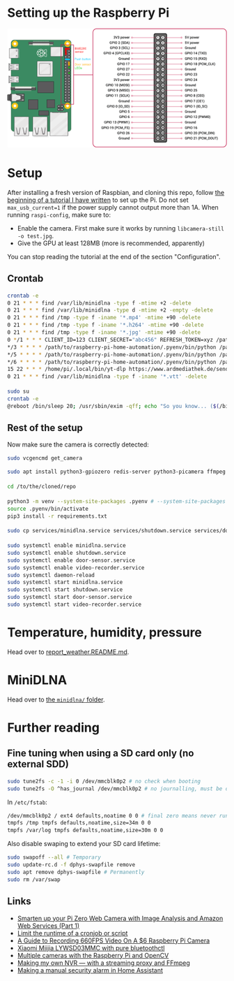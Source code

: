 # Setting up the Raspberry Pi

![GPIO pins](GPIO.png)

# Setup

After installing a fresh version of Raspbian, and cloning this repo, follow [the beginning of a tutorial I have written](https://romainpellerin.eu/raspberry-pi-the-ultimate-guide.html) to set up the Pi. Do not set `max_usb_current=1` if the power supply cannot output more than 1A. When running `raspi-config`, make sure to:

- Enable the camera. First make sure it works by running `libcamera-still -o test.jpg`.
- Give the GPU at least 128MB (more is recommended, apparently)

You can stop reading the tutorial at the end of the section "Configuration".

## Crontab

```bash
crontab -e
0 21 * * * find /var/lib/minidlna -type f -mtime +2 -delete
0 21 * * * find /var/lib/minidlna -type d -mtime +2 -empty -delete
0 21 * * * find /tmp -type f -iname '*.mp4' -mtime +90 -delete
0 21 * * * find /tmp -type f -iname '*.h264' -mtime +90 -delete
0 21 * * * find /tmp -type f -iname '*.jpg' -mtime +90 -delete
0 */1 * * * CLIENT_ID=123 CLIENT_SECRET="abc456" REFRESH_TOKEN=xyz /path/to/raspberry-pi-home-automation/.pyenv/bin/python /path/to/raspberry-pi-home-automation/auto-mute-strava-activities.py
*/3 * * * * /path/to/raspberry-pi-home-automation/.pyenv/bin/python /path/to/raspberry-pi-home-automation/report_weather.py
*/5 * * * * /path/to/raspberry-pi-home-automation/.pyenv/bin/python /path/to/raspberry-pi-home-automation/update-should-send-emails.py
*/6 * * * * /path/to/raspberry-pi-home-automation/.pyenv/bin/python /path/to/raspberry-pi-home-automation/update-should-reboot.py
15 22 * * * /home/pi/.local/bin/yt-dlp https://www.ardmediathek.de/sendung/tagesschau/Y3JpZDovL2Rhc2Vyc3RlLmRlL3RhZ2Vzc2NoYXU -I 1  -o "/var/lib/minidlna/\%(title)s.\%(ext)s" --embed-subs
0 21 * * * find /var/lib/minidlna -type f -iname '*.vtt' -delete

sudo su
crontab -e
@reboot /bin/sleep 20; /usr/sbin/exim -qff; echo "So you know... ($(/bin/date))\n\n$(/usr/bin/tail -n 500 /var/log/syslog)" | mail -s "Rpi turned on 20secs ago" root
```

## Rest of the setup

Now make sure the camera is correctly detected:

```bash
sudo vcgencmd get_camera
```

```bash
sudo apt install python3-gpiozero redis-server python3-picamera ffmpeg libatlas-base-dev python3-picamera2 python3-opencv

cd /to/the/cloned/repo

python3 -m venv --system-site-packages .pyenv # --system-site-packages to have the system-installed picamera2 module available
source .pyenv/bin/activate
pip3 install -r requirements.txt

sudo cp services/minidlna.service services/shutdown.service services/door-sensor.service services/video-recorder.service /etc/systemd/system

sudo systemctl enable minidlna.service
sudo systemctl enable shutdown.service
sudo systemctl enable door-sensor.service
sudo systemctl enable video-recorder.service
sudo systemctl daemon-reload
sudo systemctl start minidlna.service
sudo systemctl start shutdown.service
sudo systemctl start door-sensor.service
sudo systemctl start video-recorder.service
```

# Temperature, humidity, pressure

Head over to [report_weather.README.md](report_weather.README.md).

# MiniDLNA

Head over to [the `minidlna/` folder](minidlna/README.md).

# Further reading

## Fine tuning when using a SD card only (no external SDD)

```bash
sudo tune2fs -c -1 -i 0 /dev/mmcblk0p2 # no check when booting
sudo tune2fs -O ^has_journal /dev/mmcblk0p2 # no journalling, must be done from a PC on mmcblk0p2 unmounted
```

In `/etc/fstab`:

```bash
/dev/mmcblk0p2 / ext4 defaults,noatime 0 0 # final zero means never run fsck
tmpfs /tmp tmpfs defaults,noatime,size=34m 0 0
tmpfs /var/log tmpfs defaults,noatime,size=30m 0 0
```

Also disable swaping to extend your SD card lifetime:

```bash
sudo swapoff --all # Temporary
sudo update-rc.d -f dphys-swapfile remove
sudo apt remove dphys-swapfile # Permanently
sudo rm /var/swap
```

## Links

- [Smarten up your Pi Zero Web Camera with Image Analysis and Amazon Web Services (Part 1)](https://www.bouvet.no/bouvet-deler/utbrudd/smarten-up-your-pi-zero-web-camera-with-image-analysis-and-amazon-web-services-part-1)
- [Limit the runtime of a cronjob or script](https://ma.ttias.be/limit-runtime-cronjob-script/)
- [A Guide to Recording 660FPS Video On A $6 Raspberry Pi Camera](http://blog.robertelder.org/recording-660-fps-on-raspberry-pi-camera/)
- [Xiaomi Miijia LYWSD03MMC with pure bluetoothctl](https://false.ekta.is/2021/06/xiaomi-miijia-lywsd03mmc-with-pure-bluetoothctl/)
- [Multiple cameras with the Raspberry Pi and OpenCV](https://pyimagesearch.com/2016/01/18/multiple-cameras-with-the-raspberry-pi-and-opencv/)
- [Making my own NVR — with a streaming proxy and FFmpeg](https://blog.cavelab.dev/2024/01/diy-nvr-ffmpeg/)
- [Making a manual security alarm in Home Assistant](https://blog.cavelab.dev/2021/11/home-assistant-manual-alarm/)
